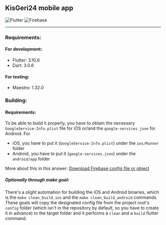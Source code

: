 
## KisGeri24 mobile app
![Flutter](https://img.shields.io/badge/Flutter-%2302569B.svg?style=for-the-badge&logo=Flutter&logoColor=white) ![Firebase](https://img.shields.io/badge/firebase-%23039BE5.svg?style=for-the-badge&logo=firebase)
___  
### Requirements:
#### For development:
- Flutter: 3.10.6
- Dart: 3.0.6
#### For testing:
- Maestro: 1.32.0

### Building:
#### Requirements:
To be able to build it properly, you have to obtain the necessary `GoogleService-Info.plist` file for iOS or/and the `google-services.json` for Android.
For
- iOS, you have to put it (`GoogleService-Info.plist`) under the `ios/Runner` folder
- Android, you have to put it (`google-services.json`) under the `android/app` folder

More about this in this answer: [Download Firebase config file or object](https://support.google.com/firebase/answer/7015592?hl=en#zippy=,in-this-article)
##### Optionally through make goal:
There's a slight automation for building the iOS and Android binaries, which is the `make clean_build_ios` and the `make clean_build_android` commands. These goals will copy the designated config file from the project root's `config` folder (which isn't in the repository by default, so you have to create it in advance) to the target folder and it performs a `clean` and a `build` flutter command.